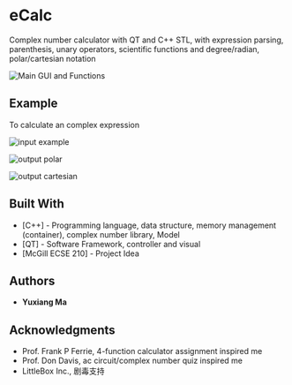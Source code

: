 # eCalc

Complex number calculator with QT and C++ STL, with expression parsing, parenthesis, unary operators, scientific functions 
and degree/radian, polar/cartesian notation

![Main GUI and Functions](eCalc/descriptive_images/main_gui.png?raw=true "Main GUI and Functions")

## Example
To calculate an complex expression

![input example](https://github.com/yma67/eCalc/blob/master/descriptive_images/ex_input.png)

![output polar](eCalc/descriptive_images/result_polar.png?raw=true)

![output cartesian](eCalc/descriptive_images/result_cart.png?raw=true)

## Built With

* [C++] - Programming language, data structure, memory management (container), complex number library, Model
* [QT] - Software Framework, controller and visual
* [McGill ECSE 210] - Project Idea

## Authors

* **Yuxiang Ma**

## Acknowledgments

* Prof. Frank P Ferrie, 4-function calculator assignment inspired me
* Prof. Don Davis, ac circuit/complex number quiz inspired me
* LittleBox Inc., 剧毒支持
